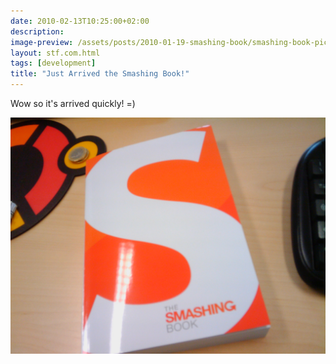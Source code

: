 ```yaml
---
date: 2010-02-13T10:25:00+02:00
description:
image-preview: /assets/posts/2010-01-19-smashing-book/smashing-book-pic.jpg
layout: stf.com.html
tags: [development]
title: "Just Arrived the Smashing Book!"
---
```


Wow so it's arrived quickly! =)

![Image](/assets/posts/2010-01-19-smashing-book/smashing-book-pic.jpg)
